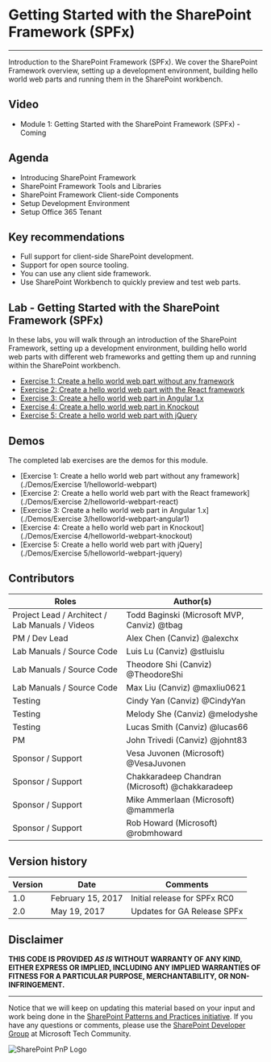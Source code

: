 # Getting Started with the SharePoint Framework (SPFx) #

----------

Introduction to the SharePoint Framework (SPFx). We cover the SharePoint Framework overview, setting up a development environment, building hello world web parts and running them in the SharePoint workbench.

## Video ##
- Module 1: Getting Started with the SharePoint Framework (SPFx) - Coming

## Agenda ##
- Introducing SharePoint Framework
- SharePoint Framework Tools and Libraries
- SharePoint Framework Client-side Components
- Setup Development Environment
- Setup Office 365 Tenant


## Key recommendations ##
- Full support for client-side SharePoint development.
- Support for open source tooling.
- You can use any client side framework.
- Use SharePoint Workbench to quickly preview and test web parts.

## Lab - Getting Started with the SharePoint Framework (SPFx) ##
In these labs, you will walk through an introduction of the SharePoint Framework, setting up a development environment, building hello world web parts with different web frameworks and getting them up and running within the SharePoint workbench.

- [Exercise 1: Create a hello world web part without any framework](./Lab.md#exercise-1-create-a-hello-world-web-part-without-any-framework)
- [Exercise 2: Create a hello world web part with the React framework](./Lab.md#exercise-2-create-a-hello-world-web-part-with-the-react-framework)
- [Exercise 3: Create a hello world web part in Angular 1.x](./Lab.md#exercise-3-create-a-hello-world-web-part-in-angular-1-x)
- [Exercise 4: Create a hello world web part in Knockout](./Lab.md#exercise-4-create-a-hello-world-web-part-in-knockout)
- [Exercise 5: Create a hello world web part with jQuery](./Lab.md#exercise-5-create-a-hello-world-web-part-with-jquery)

## Demos ##
The completed lab exercises are the demos for this module. 

- [Exercise 1: Create a hello world web part without any framework](./Demos/Exercise 1/helloworld-webpart)
- [Exercise 2: Create a hello world web part with the React framework](./Demos/Exercise 2/helloworld-webpart-react)
- [Exercise 3: Create a hello world web part in Angular 1.x](./Demos/Exercise 3/helloworld-webpart-angular1)
- [Exercise 4: Create a hello world web part in Knockout](./Demos/Exercise 4/helloworld-webpart-knockout)
- [Exercise 5: Create a hello world web part with jQuery](./Demos/Exercise 5/helloworld-webpart-jquery)

## Contributors ##
| Roles                                    			| Author(s)                                			|
| -------------------------------------------------	| ------------------------------------------------- |
| Project Lead / Architect / Lab Manuals / Videos   | Todd Baginski (Microsoft MVP, Canviz) @tbag		|
| PM / Dev Lead                            			| Alex Chen (Canviz) @alexchx  						|
| Lab Manuals / Source Code                			| Luis Lu (Canviz) @stluislu   						|
| Lab Manuals / Source Code                			| Theodore Shi (Canviz) @TheodoreShi				|
| Lab Manuals / Source Code                			| Max Liu (Canviz) @maxliu0621 						|
| Testing                                  			| Cindy Yan (Canviz) @CindyYan     					|
| Testing                                  			| Melody She (Canviz) @melodyshe   					|
| Testing                                  			| Lucas Smith (Canviz) @lucas66   					|
| PM                                       			| John Trivedi (Canviz) @johnt83      				|
| Sponsor / Support                        			| Vesa Juvonen (Microsoft) @VesaJuvonen   			|
| Sponsor / Support                        			| Chakkaradeep Chandran (Microsoft) @chakkaradeep   |
| Sponsor / Support                        			| Mike Ammerlaan (Microsoft) @mammerla         		|
| Sponsor / Support                        			| Rob Howard (Microsoft) @robmhoward      			|

## Version history ##

| Version | Date          		| Comments                     |
| ------- | ------------------- | ---------------------------- |
| 1.0     | February 15, 2017 	| Initial release for SPFx RC0 |
| 2.0     | May 19, 2017 	| Updates for GA Release SPFx |

## Disclaimer ##
**THIS CODE IS PROVIDED *AS IS* WITHOUT WARRANTY OF ANY KIND, EITHER EXPRESS OR IMPLIED, INCLUDING ANY IMPLIED WARRANTIES OF FITNESS FOR A PARTICULAR PURPOSE, MERCHANTABILITY, OR NON-INFRINGEMENT.**

----------

Notice that we will keep on updating this material based on your input and work being done in the [SharePoint Patterns and Practices initiative](http://aka.ms/sppnp). If you have any questions or comments, please use the [SharePoint Developer Group](http://aka.ms/sppnp-community) at Microsoft Tech Community.

![SharePoint PnP Logo](https://devofficecdn.azureedge.net/media/Default/PnP/sppnp.png)

